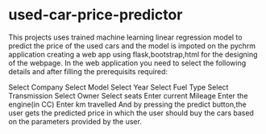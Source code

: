 # used-car-price-predictor
This projects uses trained machine learning linear regression model to predict the price of the used cars and the model is impoted on the pychrm application creating a web app using flask,bootstrap,html for the designing of the webpage.
In the web application you need to select the following details and after filling the prerequisits required:

Select Company
Select Model
Select Year
Select Fuel Type
Select Transmission
Select Owner
Select seats
Enter current Mileage
Enter the engine(in CC)
Enter km travelled
And by pressing the predict button,the user gets the predicted price in which the user should buy the cars based on the parameters provided by the user.
